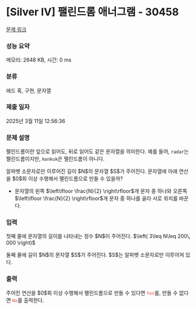 # [Silver IV] 팰린드롬 애너그램 - 30458 

[문제 링크](https://www.acmicpc.net/problem/30458) 

### 성능 요약

메모리: 2648 KB, 시간: 0 ms

### 분류

애드 혹, 구현, 문자열

### 제출 일자

2025년 3월 11일 12:56:36

### 문제 설명

<p>팰린드롬이란 앞으로 읽어도, 뒤로 읽어도 같은 문자열을 의미한다. 예를 들어, <code>radar</code>는 팰린드롬이지만, <code>konkuk</code>은 팰린드롬이 아니다.</p>

<p>알파벳 소문자로만 이루어진 길이 $N$의 문자열 $S$가 주어진다. 문자열에 아래 연산을 $0$회 이상 수행해서 팰린드롬으로 만들 수 있을까?</p>

<ul>
	<li>문자열의 왼쪽 $\left\lfloor \frac{N}{2} \right\rfloor$개 문자 중 하나와 오른쪽 $\left\lfloor \frac{N}{2} \right\rfloor$개 문자 중 하나를 골라 서로 위치를 바꾼다.</li>
</ul>

### 입력 

 <p>첫째 줄에 문자열의 길이를 나타내는 정수 $N$이 주어진다. $\left( 3\leq N\leq 200\, 000 \right)$</p>

<p>둘째 줄에 길이 $N$의 문자열 $S$가 주어진다. $S$는 알파벳 소문자로만 이루어져 있다.</p>

### 출력 

 <p>주어진 연산을 $0$회 이상 수행해서 팰린드롬으로 만들 수 있다면 <span style="color:#e74c3c;"><code>Yes</code></span>를, 만들 수 없다면 <span style="color:#e74c3c;"><code>No</code></span>를 출력한다.</p>

